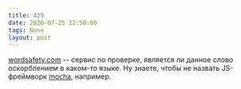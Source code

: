 ```yaml
---
title: 429
date: 2020-07-25 12:50:00
tags: None
layout: post
---
```


[wordsafety.com](http://wordsafety.com/) -- сервис по проверке, является ли данное слово оскорблением в каком-то языке. Ну знаете, чтобы не назвать JS-фреймворк [mocha](https://mochajs.org/), например.
